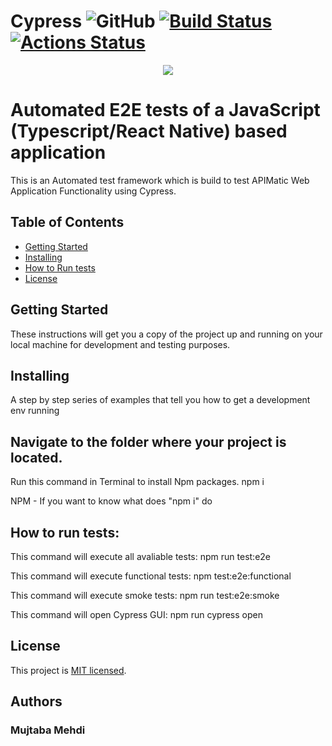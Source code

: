 # Cypress ![GitHub](https://img.shields.io/github/license/mujjazi/cypress_jenkins) [![Build Status](https://travis-ci.com/mujjazi/Cypress_Jenkins.svg?branch=master)](https://travis-ci.com/mujjazi/Cypress_Jenkins) [![Actions Status](https://github.com/RobDWaller/csp-generator/workflows/Build%20and%20Test/badge.svg)](https://github.com/mujjazi/Cypress_Jenkins/actions)

<div align="center">
  <img src="https://cdn.deliciousbrains.com/content/uploads/2018/09/28135025/db-End2EndTestingCypress-1540x748.jpg"><br>
</div>

# Automated E2E tests of a JavaScript (Typescript/React Native) based application

This is an Automated test framework which is build to test APIMatic Web Application Functionality using Cypress.

## Table of Contents

- [Getting Started](#getting-started)
- [Installing](#Installing)
- [How to Run tests](#Howtoruntests)
- [License](#license)


## Getting Started
These instructions will get you a copy of the project up and running on your local machine for development and testing purposes.

## Installing
A step by step series of examples that tell you how to get a development env running

## Navigate to the folder where your project is located.

Run this command in Terminal to install Npm packages.
npm i

NPM - If you want to know what does "npm i" do

## How to run tests:

This command will execute all avaliable tests:
npm run test:e2e

This command will execute functional tests:
npm test:e2e:functional

This command will execute smoke tests:
npm run test:e2e:smoke

This command will open Cypress GUI:
npm run cypress open

## License
This project is [MIT licensed](./LICENSE).

## Authors
### Mujtaba Mehdi
